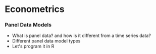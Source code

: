 # Econometrics

### Panel Data Models
* What is panel data? and how is it different from a time series data?
* Different panel data model types
* Let's program it in R
